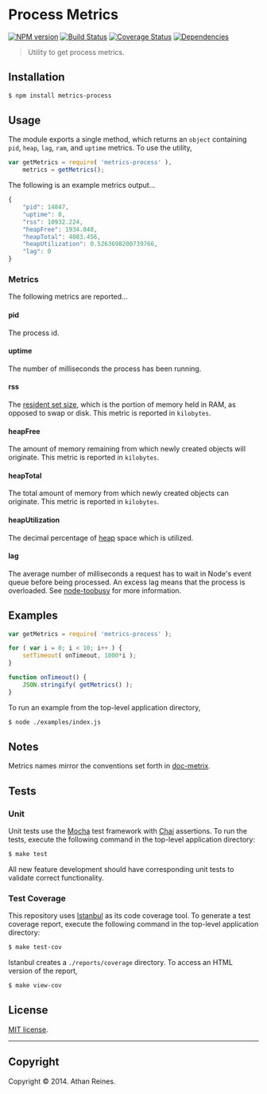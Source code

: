 Process Metrics
===============
[![NPM version][npm-image]][npm-url] [![Build Status][travis-image]][travis-url] [![Coverage Status][coveralls-image]][coveralls-url] [![Dependencies][dependencies-image]][dependencies-url]

> Utility to get process metrics.


## Installation

``` bash
$ npm install metrics-process
```

## Usage

The module exports a single method, which returns an `object` containing `pid`, `heap`, `lag`, `ram`, and `uptime` metrics. To use the utility,

``` javascript
var getMetrics = require( 'metrics-process' ),
	metrics = getMetrics();
```

The following is an example metrics output...

``` javascript
{
	"pid": 14847,
	"uptime": 0,
	"rss": 10932.224,
	"heapFree": 1934.048,
	"heapTotal": 4083.456,
	"heapUtilization": 0.5263698200739766,
	"lag": 0
}
```



### Metrics

The following metrics are reported...


#### pid

The process id.


#### uptime

The number of milliseconds the process has been running.


#### rss

The [resident set size](http://en.wikipedia.org/wiki/Resident_set_size), which is the portion of memory held in RAM, as opposed to swap or disk. This metric is reported in `kilobytes`.


#### heapFree

The amount of memory remaining from which newly created objects will originate. This metric is reported in `kilobytes`.


#### heapTotal

The total amount of memory from which newly created objects can originate. This metric is reported in `kilobytes`.


#### heapUtilization

The decimal percentage of [heap](http://en.wikipedia.org/wiki/Memory_management) space which is utilized.


#### lag

The average number of milliseconds a request has to wait in Node's event queue before being processed. An excess lag means that the process is overloaded. See [node-toobusy](https://github.com/lloyd/node-toobusy) for more information.


## Examples

``` javascript
var getMetrics = require( 'metrics-process' );

for ( var i = 0; i < 10; i++ ) {
	setTimeout( onTimeout, 1000*i );
}

function onTimeout() {
	JSON.stringify( getMetrics() );
}
```

To run an example from the top-level application directory,

``` bash
$ node ./examples/index.js
```


## Notes

Metrics names mirror the conventions set forth in [doc-metrix](https://github.com/doc-metrix).



## Tests

### Unit

Unit tests use the [Mocha](http://visionmedia.github.io/mocha) test framework with [Chai](http://chaijs.com) assertions. To run the tests, execute the following command in the top-level application directory:

``` bash
$ make test
```

All new feature development should have corresponding unit tests to validate correct functionality.


### Test Coverage

This repository uses [Istanbul](https://github.com/gotwarlost/istanbul) as its code coverage tool. To generate a test coverage report, execute the following command in the top-level application directory:

``` bash
$ make test-cov
```

Istanbul creates a `./reports/coverage` directory. To access an HTML version of the report,

``` bash
$ make view-cov
```



## License

[MIT license](http://opensource.org/licenses/MIT). 


---
## Copyright

Copyright &copy; 2014. Athan Reines.


[npm-image]: http://img.shields.io/npm/v/metrics-process.svg
[npm-url]: https://npmjs.org/package/metrics-process

[travis-image]: http://img.shields.io/travis/kgryte/node-metrics-process/master.svg
[travis-url]: https://travis-ci.org/kgryte/node-metrics-process

[coveralls-image]: https://img.shields.io/coveralls/kgryte/node-metrics-process/master.svg
[coveralls-url]: https://coveralls.io/r/kgryte/node-metrics-process?branch=master

[dependencies-image]: http://img.shields.io/david/kgryte/node-metrics-process.svg
[dependencies-url]: https://david-dm.org/kgryte/node-metrics-process

[dev-dependencies-image]: http://img.shields.io/david/dev/kgryte/node-metrics-process.svg
[dev-dependencies-url]: https://david-dm.org/dev/kgryte/node-metrics-process

[github-issues-image]: http://img.shields.io/github/issues/kgryte/node-metrics-process.svg
[github-issues-url]: https://github.com/kgryte/node-metrics-process/issues